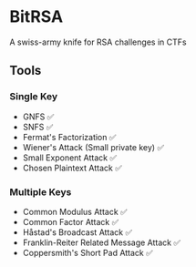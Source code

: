 # BitRSA
A swiss-army knife for RSA challenges in CTFs


## Tools
### Single Key
- GNFS ✅
- SNFS ✅
- Fermat's Factorization ✅
- Wiener's Attack (Small private key) ✅
- Small Exponent Attack ✅
- Chosen Plaintext Attack ✅

### Multiple Keys
- Common Modulus Attack ✅
- Common Factor Attack ✅
- Håstad's Broadcast Attack ✅
- Franklin-Reiter Related Message Attack ✅
- Coppersmith's Short Pad Attack ✅
